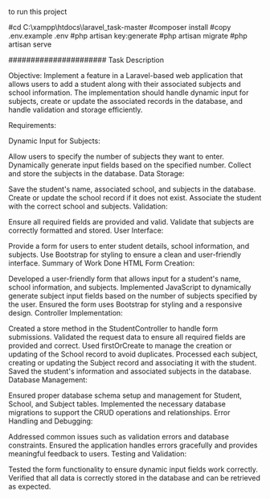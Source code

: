 to run this project     

#cd C:\xampp\htdocs\laravel_task-master
#composer install
#copy .env.example .env
#php artisan key:generate
#php artisan migrate
#php artisan serve


######################
Task Description

Objective:
Implement a feature in a Laravel-based web application that allows users to add a student along with their associated subjects and school information. The implementation should handle dynamic input for subjects, create or update the associated records in the database, and handle validation and storage efficiently.

Requirements:

Dynamic Input for Subjects:

Allow users to specify the number of subjects they want to enter.
Dynamically generate input fields based on the specified number.
Collect and store the subjects in the database.
Data Storage:

Save the student's name, associated school, and subjects in the database.
Create or update the school record if it does not exist.
Associate the student with the correct school and subjects.
Validation:

Ensure all required fields are provided and valid.
Validate that subjects are correctly formatted and stored.
User Interface:

Provide a form for users to enter student details, school information, and subjects.
Use Bootstrap for styling to ensure a clean and user-friendly interface.
Summary of Work Done
HTML Form Creation:

Developed a user-friendly form that allows input for a student's name, school information, and subjects.
Implemented JavaScript to dynamically generate subject input fields based on the number of subjects specified by the user.
Ensured the form uses Bootstrap for styling and a responsive design.
Controller Implementation:

Created a store method in the StudentController to handle form submissions.
Validated the request data to ensure all required fields are provided and correct.
Used firstOrCreate to manage the creation or updating of the School record to avoid duplicates.
Processed each subject, creating or updating the Subject record and associating it with the student.
Saved the student's information and associated subjects in the database.
Database Management:

Ensured proper database schema setup and management for Student, School, and Subject tables.
Implemented the necessary database migrations to support the CRUD operations and relationships.
Error Handling and Debugging:

Addressed common issues such as validation errors and database constraints.
Ensured the application handles errors gracefully and provides meaningful feedback to users.
Testing and Validation:

Tested the form functionality to ensure dynamic input fields work correctly.
Verified that all data is correctly stored in the database and can be retrieved as expected.